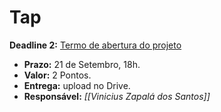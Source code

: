 # Tap

**Deadline 2:** [Termo de abertura do projeto](https://docs.google.com/document/d/1LTeKk7ZmWY5JIUyU15uwu--IU5g4M2y4J9ofVTGW2gc/edit?usp=drive_web&authuser=0)

- **Prazo:** 21 de Setembro, 18h.
- **Valor:** 2 Pontos.
- **Entrega:** upload no Drive.
- **Responsável:** _[[Vinicius Zapalá dos Santos]]_

